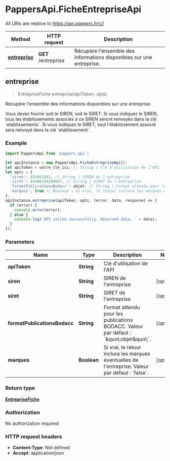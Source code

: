 # PappersApi.FicheEntrepriseApi

All URIs are relative to *https://api.pappers.fr/v2*

Method | HTTP request | Description
------------- | ------------- | -------------
[**entreprise**](FicheEntrepriseApi.md#entreprise) | **GET** /entreprise | Récupère l&#39;ensemble des informations disponibles sur une entreprise.



## entreprise

> EntrepriseFiche entreprise(apiToken, opts)

Récupère l&#39;ensemble des informations disponibles sur une entreprise.

Vous devez fournir soit le SIREN, soit le SIRET. Si vous indiquez le SIREN, tous les établissements associés à ce SIREN seront renvoyés dans la clé &#x60;etablissements&#x60;. Si vous indiquez le SIRET, seul l&#39;établissement associé sera renvoyé dans la clé &#x60;etablissement&#x60;.

### Example

```javascript
import PappersApi from 'pappers_api';

let apiInstance = new PappersApi.FicheEntrepriseApi();
let apiToken = votre_clé_ici; // String | Clé d'utilisation de l'API
let opts = {
  'siren': 443061841, // String | SIREN de l'entreprise
  'siret': 44306184100047, // String | SIRET de l'entreprise
  'formatPublicationsBodacc': objet, // String | Format attendu pour les publications BODACC. Valeur par défaut : `\"objet\"`.
  'marques': true // Boolean | Si vrai, le retour inclura les marques éventuelles de l'entreprise. Valeur par défaut : `false`.
};
apiInstance.entreprise(apiToken, opts, (error, data, response) => {
  if (error) {
    console.error(error);
  } else {
    console.log('API called successfully. Returned data: ' + data);
  }
});
```

### Parameters


Name | Type | Description  | Notes
------------- | ------------- | ------------- | -------------
 **apiToken** | **String**| Clé d&#39;utilisation de l&#39;API | 
 **siren** | **String**| SIREN de l&#39;entreprise | [optional] 
 **siret** | **String**| SIRET de l&#39;entreprise | [optional] 
 **formatPublicationsBodacc** | **String**| Format attendu pour les publications BODACC. Valeur par défaut : &#x60;\&quot;objet\&quot;&#x60;. | [optional] 
 **marques** | **Boolean**| Si vrai, le retour inclura les marques éventuelles de l&#39;entreprise. Valeur par défaut : &#x60;false&#x60;. | [optional] 

### Return type

[**EntrepriseFiche**](EntrepriseFiche.md)

### Authorization

No authorization required

### HTTP request headers

- **Content-Type**: Not defined
- **Accept**: application/json

